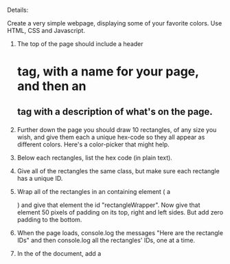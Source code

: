 Details:
 
Create a very simple webpage, displaying some of your favorite colors. Use HTML, CSS and Javascript.

1. The top of the page should include a header <h1> tag, with a name for your page, and then an <h2> tag with a description of what's on the page.

2. Further down the page you should draw 10 rectangles, of any size you wish, and give them each a unique hex-code so they all appear as different colors. Here's a color-picker that might help.

3. Below each rectangles, list the hex code (in plain text).

4. Give all of the rectangles the same class, but make sure each rectangle has a unique ID.

5. Wrap all of the rectangles in an containing element ( a <div> ) and give that element the id "rectangleWrapper". Now give that element 50 pixels of padding on its top, right and left sides. But add zero padding to the bottom.

6. When the page loads, console.log the messages "Here are the rectangle IDs" and then console.log all the rectangles' IDs, one at a time.

7. In the <head> of the document, add a <title> tag that matches the text in the <h1> you added in step 1.